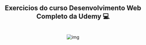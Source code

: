 ## <p align="center">Exercicios do curso Desenvolvimento Web Completo da Udemy 💻 <p>

<div style="display: inline_block" align="center"><br>
  <img alt="img" src="https://ibb.co/jr12qL5">
